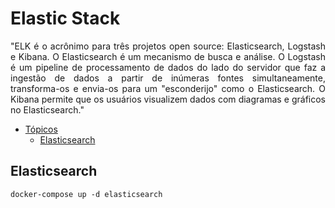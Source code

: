# Elastic Stack

<p align="justify">"ELK é o acrônimo para três projetos open source: Elasticsearch, Logstash e Kibana. O Elasticsearch é um mecanismo de busca e análise. O Logstash é um pipeline de processamento de dados do lado do servidor que faz a ingestão de dados a partir de inúmeras fontes simultaneamente, transforma-os e envia-os para um "esconderijo" como o Elasticsearch. O Kibana permite que os usuários visualizem dados com diagramas e gráficos no Elasticsearch."</p>

<div id="topicos"></div>

* [Tópicos](#topicos)
    - [Elasticsearch](#elasticsearch)

<div id="elasticsearch"></div>

## Elasticsearch

    docker-compose up -d elasticsearch